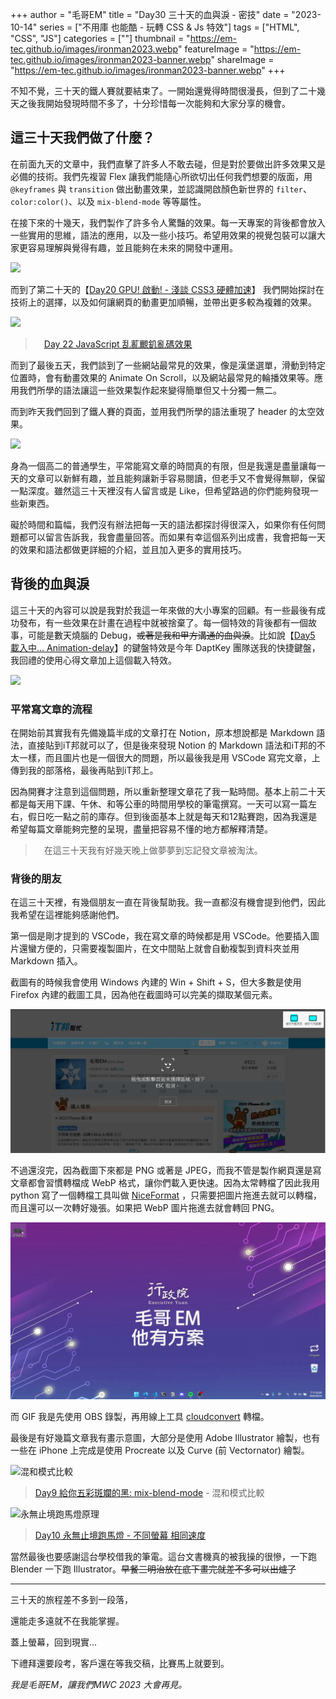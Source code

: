 +++
author = "毛哥EM"
title = "Day30 三十天的血與淚 - 密技"
date = "2023-10-14"
series = ["不用庫 也能酷 - 玩轉 CSS & Js 特效"]
tags = ["HTML", "CSS", "JS"]
categories = [""]
thumbnail = "https://em-tec.github.io/images/ironman2023.webp"
featureImage = "https://em-tec.github.io/images/ironman2023-banner.webp"
shareImage = "https://em-tec.github.io/images/ironman2023-banner.webp"
+++

不知不覺，三十天的鐵人賽就要結束了。一開始還覺得時間很漫長，但到了二十幾天之後我開始發現時間不多了，十分珍惜每一次能夠和大家分享的機會。

## 這三十天我們做了什麼？

在前面九天的文章中，我們直擊了許多人不敢去碰，但是對於要做出許多效果又是必備的技術。我們先複習 Flex 讓我們能隨心所欲切出任何我們想要的版面，用 `@keyframes` 與 `transition` 做出動畫效果，並認識開啟顏色新世界的 `filter`、`color:color()`、以及 `mix-blend-mode` 等等屬性。

在接下來的十幾天，我們製作了許多令人驚豔的效果。每一天專案的背後都會放入一些實用的思維，語法的應用，以及一些小技巧。希望用效果的視覺包裝可以讓大家更容易理解與覺得有趣，並且能夠在未來的開發中運用。

![](https://em-tec.github.io/post/2023ironman-18/final.gif)

而到了第二十天的【[Day20 GPU! 啟動! - 淺談 CSS3 硬體加速](https://ithelp.ithome.com.tw/articles/10333947)】 我們開始探討在技術上的選擇，以及如何讓網頁的動畫更加順暢，並帶出更多較為複雜的效果。 

![](https://em-tec.github.io/post/2023ironman-22/final.gif)

>　[Day 22 JavaScript 乱薍覼釠亂碼效果](https://ithelp.ithome.com.tw/articles/10335389)

而到了最後五天，我們談到了一些網站最常見的效果，像是漢堡選單，滑動到特定位置時，會有動畫效果的 Animate On Scroll，以及網站最常見的輪播效果等。應用我們所學的語法讓這一些效果製作起來變得簡單但又十分獨一無二。

而到昨天我們回到了鐵人賽的頁面，並用我們所學的語法重現了 header 的太空效果。

![](https://em-tec.github.io/post/2023ironman-29/final.gif)

身為一個高二的普通學生，平常能寫文章的時間真的有限，但是我還是盡量讓每一天的文章可以新鮮有趣，並且能夠讓新手容易閱讀，但老手又不會覺得無聊，保留一點深度。雖然這三十天裡沒有人留言或是 Like，但希望路過的你們能夠發現一些新東西。

礙於時間和篇幅，我們沒有辦法把每一天的語法都探討得很深入，如果你有任何問題都可以留言告訴我，我會盡量回答。而如果有幸這個系列出成書，我會把每一天的效果和語法都做更詳細的介紹，並且加入更多的實用技巧。

## 背後的血與淚

這三十天的內容可以說是我對於我這一年來做的大小專案的回顧。有一些最後有成功發布，有一些效果在計畫在過程中就被捨棄了。每一個特效的背後都有一個故事，可能是數天燒腦的 Debug，~~或著是我和甲方溝通的血與淚~~。比如說【[Day5 載入中… Animation-delay](https://ithelp.ithome.com.tw/articles/10322369)】的鍵盤特效是今年 DaptKey 團隊送我的快捷鍵盤，我回禮的使用心得文章加上這個載入特效。

![](https://em-tec.github.io/post/2023ironman-5/loading.gif)

### 平常寫文章的流程

在開始前其實我有先備幾篇半成的文章打在 Notion，原本想說都是 Markdown 語法，直接貼到iT邦就可以了，但是後來發現 Notion 的 Markdown 語法和iT邦的不太一樣，而且圖片也是一個很大的問題，所以最後我是用 VSCode 寫完文章，上傳到我的部落格，最後再貼到iT邦上。

因為開賽才注意到這個問題，所以重新整理文章花了我一點時間。基本上前二十天都是每天用下課、午休、和等公車的時間用學校的筆電撰寫。一天可以寫一篇左右，假日吃一點之前的庫存。但到後面基本上就是每天和12點賽跑，因為我還是希望每篇文章能夠完整的呈現，盡量把容易不懂的地方都解釋清楚。

>　在這三十天我有好幾天晚上做夢夢到忘記發文章被淘汰。

### 背後的朋友

在這三十天裡，有幾個朋友一直在背後幫助我。我一直都沒有機會提到他們，因此我希望在這裡能夠感謝他們。

第一個是剛才提到的 VSCode，我在寫文章的時候都是用 VSCode。他要插入圖片還蠻方便的，只需要複製圖片，在文中間貼上就會自動複製到資料夾並用 Markdown 插入。

截圖有的時候我會使用 Windows 內建的 Win + Shift + S，但大多數是使用 Firefox 內建的截圖工具，因為他在截圖時可以完美的擷取某個元素。

![](shot.webp)

不過還沒完，因為截圖下來都是 PNG 或著是 JPEG，而我不管是製作網頁還是寫文章都會習慣轉檔成 WebP 格式，讓你們載入更快速。因為太常轉檔了因此我用 python 寫了一個轉檔工具叫做 [NiceFormat](https://github.com/Edit-Mr/NiceFormat)
，只需要把圖片拖進去就可以轉檔，而且還可以一次轉好幾張。如果把 WebP 圖片拖進去就會轉回 PNG。

![轉檔](convert.gif)

而 GIF 我是先使用 OBS 錄製，再用線上工具 [cloudconvert](https://cloudconvert.com/mkv-to-gif) 轉檔。

最後是有好幾篇文章我有畫示意圖，大部分是使用 Adobe Illustrator 繪製，也有一些在 iPhone 上完成是使用 Procreate 以及 Curve (前 Vectornator) 繪製。

![混和模式比較](https://em-tec.github.io/post/2023ironman-9/mix.webp)

> [Day9 給你五彩斑斕的黑: mix-blend-mode](https://ithelp.ithome.com.tw/articles/10325681) - 混和模式比較

![永無止境跑馬燈原理](https://em-tec.github.io/post/2023ironman-10/marquee.svg)

> [Day10 永無止境跑馬燈 - 不同螢幕 相同速度](https://ithelp.ithome.com.tw/articles/10326819)

當然最後也要感謝這台學校借我的筆電。這台文書機真的被我操的很慘，一下跑 Blender 一下跑 Illustrator。~~早餐三明治放在底下畫完就差不多可以出爐了~~

----------------


三十天的旅程差不多到一段落，

還能走多遠就不在我能掌握。

蓋上螢幕，回到現實...

下禮拜還要段考，客戶還在等我交稿，比賽馬上就要到。

*我是毛哥EM，讓我們MWC 2023 大會再見。*